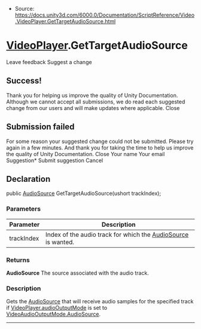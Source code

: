 * Source: https://docs.unity3d.com/6000.0/Documentation/ScriptReference/Video.VideoPlayer.GetTargetAudioSource.html

#  [VideoPlayer](https://docs.unity3d.com/6000.0/Documentation/ScriptReference/Video.VideoPlayer.html).GetTargetAudioSource
Leave feedback
Suggest a change
## Success!
Thank you for helping us improve the quality of Unity Documentation. Although we cannot accept all submissions, we do read each suggested change from our users and will make updates where applicable.
Close
## Submission failed
For some reason your suggested change could not be submitted. Please <a>try again</a> in a few minutes. And thank you for taking the time to help us improve the quality of Unity Documentation.
Close
Your name Your email Suggestion* Submit suggestion
Cancel
## Declaration
public [AudioSource](https://docs.unity3d.com/6000.0/Documentation/ScriptReference/AudioSource.html) GetTargetAudioSource(ushort trackIndex); 
### Parameters
Parameter | Description  
---|---  
trackIndex | Index of the audio track for which the [AudioSource](https://docs.unity3d.com/6000.0/Documentation/ScriptReference/AudioSource.html) is wanted.  
### Returns
**AudioSource** The source associated with the audio track. 
### Description
Gets the [AudioSource](https://docs.unity3d.com/6000.0/Documentation/ScriptReference/AudioSource.html) that will receive audio samples for the specified track if [VideoPlayer.audioOutputMode](https://docs.unity3d.com/6000.0/Documentation/ScriptReference/Video.VideoPlayer-audioOutputMode.html) is set to [VideoAudioOutputMode.AudioSource](https://docs.unity3d.com/6000.0/Documentation/ScriptReference/Video.VideoAudioOutputMode.AudioSource.html).
* * *
